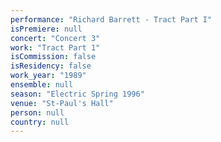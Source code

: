 ```yaml
---
performance: "Richard Barrett - Tract Part I"
isPremiere: null
concert: "Concert 3"
work: "Tract Part 1"
isCommission: false
isResidency: false
work_year: "1989"
ensemble: null
season: "Electric Spring 1996"
venue: "St-Paul's Hall"
person: null
country: null
---
```


